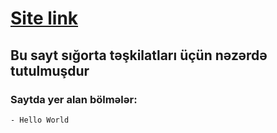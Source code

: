 
# [Site link](insurance-portfolio.cf/)

## Bu sayt sığorta təşkilatları üçün nəzərdə tutulmuşdur
### Saytda yer alan bölmələr:
	- Hello World
